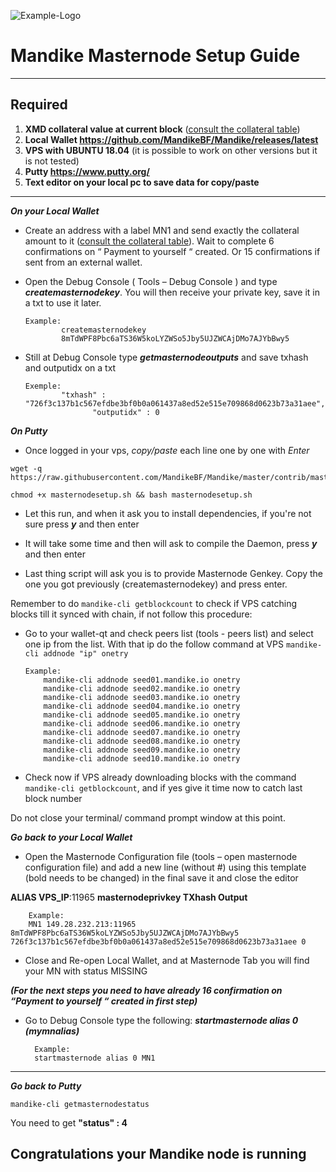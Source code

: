 ![Example-Logo](https://sappcoin.com/wp-content/uploads/2021/05/Mandike-logo-transparent.png)

# Mandike Masternode Setup Guide
***
## Required
1) **XMD collateral value at current block** ([consult the collateral table](../../README.md#rewards-breakdown))
2) **Local Wallet https://github.com/MandikeBF/Mandike/releases/latest**
3) **VPS with UBUNTU 18.04** (it is possible to work on other versions but it is not tested)
4) **Putty https://www.putty.org/**
5) **Text editor on your local pc to save data for copy/paste**
***

***On your Local Wallet***
* Create an address with a label MN1 and send exactly the collateral amount to it ([consult the collateral table](../../README.md#rewards-breakdown)).
 Wait to complete 6 confirmations on “ Payment to yourself “ created.
 Or 15 confirmations if sent from an external wallet.

* Open the Debug Console ( Tools – Debug Console ) and type ***createmasternodekey***.
You will then receive your private key, save it in a txt to use it later.
  ```
  Example:
          createmasternodekey
          8mTdWPF8Pbc6aTS36W5koLYZWSo5Jby5UJZWCAjDMo7AJYbBwy5
* Still at Debug Console type ***getmasternodeoutputs*** and save txhash and outputidx on a txt
  ```
  Exemple:
          "txhash" : "726f3c137b1c567efdbe3bf0b0a061437a8ed52e515e709868d0623b73a31aee",
		         "outputidx" : 0

***On Putty***

* Once logged in your vps, *copy/paste* each line one by one with *Enter*

```
wget -q https://raw.githubusercontent.com/MandikeBF/Mandike/master/contrib/masternodesetup/masternodesetup.sh
```

```
chmod +x masternodesetup.sh && bash masternodesetup.sh
```

* Let this run, and when it ask you to install dependencies, if you're not sure press ***y*** and then enter

* It will take some time and then will ask to compile the Daemon, press ***y*** and then enter 

* Last thing script will ask you is to provide Masternode Genkey. Copy the one you got previously (createmasternodekey) and press enter.

Remember to do `mandike-cli getblockcount` to check if VPS catching blocks till it synced with chain, if not follow this procedure:

* Go to your wallet-qt and check peers list (tools - peers list) and select one ip from the list. With that ip do the follow command at VPS `mandike-cli addnode "ip" onetry`

      Example:
		  mandike-cli addnode seed01.mandike.io onetry
		  mandike-cli addnode seed02.mandike.io onetry
		  mandike-cli addnode seed03.mandike.io onetry
		  mandike-cli addnode seed04.mandike.io onetry
		  mandike-cli addnode seed05.mandike.io onetry
		  mandike-cli addnode seed06.mandike.io onetry
		  mandike-cli addnode seed07.mandike.io onetry
		  mandike-cli addnode seed08.mandike.io onetry
		  mandike-cli addnode seed09.mandike.io onetry
		  mandike-cli addnode seed10.mandike.io onetry

    
* Check now if VPS already downloading blocks with the command `mandike-cli getblockcount`, and if yes give it time now to catch last block number 

Do not close your terminal/ command prompt window at this point.

***Go back to your Local Wallet***

* Open the Masternode Configuration file (tools – open masternode configuration file) and add a new line (without #) using this template (bold needs to be changed) in the final save it and close the editor

**ALIAS VPS_IP**:11965 **masternodeprivkey TXhash Output**

		Example:
		MN1 149.28.232.213:11965 8mTdWPF8Pbc6aTS36W5koLYZWSo5Jby5UJZWCAjDMo7AJYbBwy5 726f3c137b1c567efdbe3bf0b0a061437a8ed52e515e709868d0623b73a31aee 0

* Close and Re-open Local Wallet, and at Masternode Tab you will find your MN with status MISSING

***(For the next steps you need to have already 16 confirmation on “Payment to yourself “ created in first step)***

* Go to Debug Console type the following: ***startmasternode alias 0 (mymnalias)***

		Example:
		startmasternode alias 0 MN1
***

***Go back to Putty***

```
mandike-cli getmasternodestatus
```

You need to get **"status" : 4** 

## Congratulations your Mandike node is running
